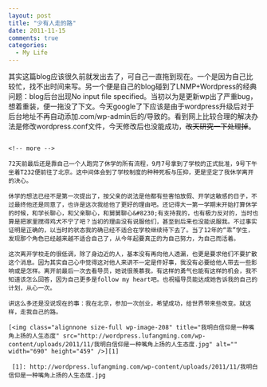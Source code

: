 ```yaml
---
layout: post
title: "少有人走的路"
date: 2011-11-15
comments: true
categories:
  - My Life
---
```

其实这篇blog应该很久前就发出去了，可自己一直拖到现在。一个是因为自己比较忙，找不出时间来写。另一个便是自己的blog碰到了LNMP+Wordpress的经典问题：blog后台出现No input file specified。当初以为是更新wp出了严重bug，想着重装，便一拖没了下文。今天google了下应该是由于wordpress升级后对于后台地址不再自动添加.com/wp-admin后的/导致的。看到网上比较合理的解决办法是修改wordpress.conf文件，今天修改后也没能成功，~~改天研究一下处理掉~~。

~~~~~~~~~~~~~~~~~~~~~~~~~~~~~~~~~~~~~~~~~~~~~~~~~~~~~~~~~~

<!-- more -->

72天前最后还是靠自己一个人跑完了休学的所有流程，9月7号拿到了学校的正式批准，9号下午坐着T232便前往了北京。这中间体会到了学校制度的种种死板与压抑，更是坚定了我休学离开的决心。

休学的想法已经不是第一次提出了，按父亲的说法是他都有些害怕放假、开学这敏感的日子，不过最终他还是同意了，也许是这次我给他了更好的理由吧。还记得大一第一学期末开始打算休学的时候，和学长聊心，和父亲聊心，和舅舅聊心&#8230;有支持我的，也有极力反对的，当时也算是把家里搅得鸡犬不宁了吧？当初的理由没有说服他们，甚至到后来也没能说服我。不过事实证明是正确的，以当时的状态我的确已经不适合在学校继续待下去了。当了12年的“乖”学生，发现那个角色已经越来越不适合自己了，从今年起要真正的为自己努力，为自己而活着。

这次离开学校走的很低调，除了身边近的人，基本没有再向他人透漏，也更是要求他们不要扩散这个消息。因为其实自己心中觉得这对他人来讲不一定是件好事，我没有必要给他人带去一些影响或是怎样。离开前最后一次去看导员，她说很羡慕我，有这样的勇气也能有这样的机会，我不知道该怎么回答，因为自己更多是follow my heart吧。也祝福导员能达成她告诉我的自己的计划，从心一次。

讲这么多还是没说现在的事：我在北京，参加一次创业，希望成功，给世界带来些改变。就这样，走我自己的路。

[<img class="alignnone size-full wp-image-208" title="我明白信仰是一种嘴角上扬的人生态度" src="http://wordpress.lufangming.com/wp-content/uploads/2011/11/我明白信仰是一种嘴角上扬的人生态度.jpg" alt="" width="690" height="459" />][1]

 [1]: http://wordpress.lufangming.com/wp-content/uploads/2011/11/我明白信仰是一种嘴角上扬的人生态度.jpg